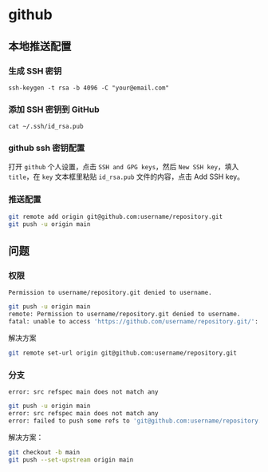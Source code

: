 # github

## 本地推送配置

### 生成 SSH 密钥

`ssh-keygen -t rsa -b 4096 -C "your@email.com"`

### 添加 SSH 密钥到 GitHub
`cat ~/.ssh/id_rsa.pub`

### github ssh 密钥配置

打开 `github` 个人设置，点击 `SSH and GPG keys`，然后 `New SSH key`，填入 `title`，在 `key` 文本框里粘贴 `id_rsa.pub` 文件的内容，点击 Add SSH key。

### 推送配置

```bash
git remote add origin git@github.com:username/repository.git
git push -u origin main
```

## 问题

### 权限

`Permission to username/repository.git denied to username.`

```bash
git push -u origin main
remote: Permission to username/repository.git denied to username.
fatal: unable to access 'https://github.com/username/repository.git/': The requested URL returned error: 403
```

解决方案

```bash
git remote set-url origin git@github.com:username/repository.git
```
### 分支

`error: src refspec main does not match any`

```bash
git push -u origin main
error: src refspec main does not match any
error: failed to push some refs to 'git@github.com:username/repository.git'
```
解决方案：
```bash
git checkout -b main
git push --set-upstream origin main
```